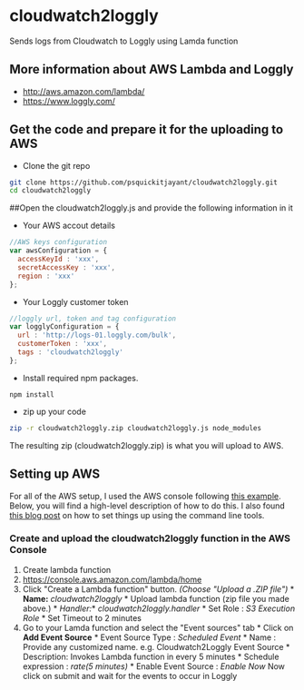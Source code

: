 # cloudwatch2loggly
Sends logs from Cloudwatch to Loggly using Lamda function

## More information about AWS Lambda and Loggly
  * http://aws.amazon.com/lambda/
  * https://www.loggly.com/
  
## Get the code and prepare it for the uploading to AWS
* Clone the git repo
```bash
git clone https://github.com/psquickitjayant/cloudwatch2loggly.git
cd cloudwatch2loggly
```

##Open the cloudwatch2loggly.js and provide the following information in it

* Your AWS accout details
```javascript
//AWS keys configuration
var awsConfiguration = {
  accessKeyId : 'xxx',
  secretAccessKey : 'xxx',
  region : 'xxx'
};
```

* Your Loggly customer token
```javascript
//loggly url, token and tag configuration
var logglyConfiguration = {
  url : 'http://logs-01.loggly.com/bulk',
  customerToken : 'xxx',
  tags : 'cloudwatch2loggly'
};
```
* Install required npm packages.
```
npm install
```

* zip up your code
```bash
zip -r cloudwatch2loggly.zip cloudwatch2loggly.js node_modules
```

The resulting zip (cloudwatch2loggly.zip) is what you will upload to AWS.

## Setting up AWS
For all of the AWS setup, I used the AWS console following [this 
example](http://docs.aws.amazon.com/lambda/latest/dg/getting-started-amazons3-events.html).  Below, you will find a high-level 
description of how to do this.  I also found [this blog post](http://alestic.com/2014/11/aws-lambda-cli) on how to set things up 
using the command line tools.

### Create and upload the cloudwatch2loggly function in the AWS Console
1. Create lambda function
  1. https://console.aws.amazon.com/lambda/home
  2. Click "Create a Lambda function" button. *(Choose "Upload a .ZIP file")*
    * **Name:** *cloudwatch2loggly*
    * Upload lambda function (zip file you made above.)
    * **Handler*:** *cloudwatch2loggly.handler*
    * Set Role : *S3 Execution Role*
    * Set Timeout to 2 minutes
  3. Go to your Lamda function and select the "Event sources" tab
    * Click on **Add Event Source**
    * Event Source Type : *Scheduled Event*
    * Name : Provide any customized name. e.g. Cloudwatch2Loggly Event Source
    * Description: Invokes Lambda function in every 5 minutes
    * Schedule expression : *rate(5 minutes)*
    * Enable Event Source : *Enable Now*
 Now click on submit and wait for the events to occur in Loggly

